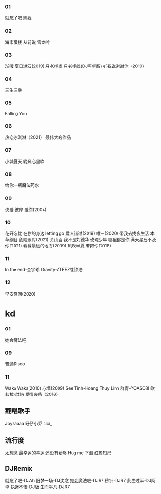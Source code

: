 ### 01
就忘了吧
赐我
### 02
海市蜃楼
从前说
雪龙吟
### 03
渐暖
夏日漱石(2019)
月老掉线
月老掉线(DJ阿卓版)
听我说谢谢你（2019）
### 04
三生三幸
### 05
Falling You
### 06
热恋冰淇淋（2021）
最伟大的作品
### 07
小城夏天
晚风心里吹
### 08
给你一瓶魔法药水
### 09
诀爱
彼岸
爱你(2004)
### 10
花开忘忧
在你的身边
letting go
爱人错过(2019)
唯一(2020)
带我去找夜生活
本草纲目
危险派对(2021)
关山酒
我不是刘德华
玫瑰少年
哪里都是你
满天星辰不及你(2021)
看得最远的地方(2009)
风吹半夏
若把你(2018)
### 11
In the end-金宇珍
Gravity-ATEEZ崔钟浩
### 12
早安隆回(2020)
# kd
### 01
她会魔法吧
### 09
普通Disco
### 11
Waka Waka(2010)
心墙(2009)
See Tinh-Hoang Thuy Linh
群青-YOASOBI
欧若拉-胜屿
爱情废柴（2016）
## 翻唱歌手
Joysaaaa
旺仔小乔
cici_
## 流行度
太想念
最幸运的幸运
还没有爱够
Hug me
下潜
红颜知己
## DJRemix
就忘了吧-DJAh
旧梦一场-DJ沈念
她会魔法吧-DJR7
秒针-DJR7
此生过半-DJ阿卓
执迷不悟-DJ版
生而平凡-DJR7